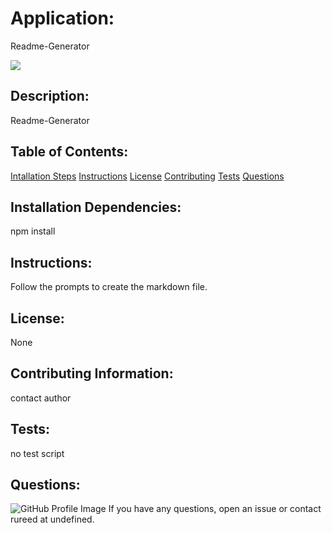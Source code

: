 
# Application:
Readme-Generator



<img src=https://img.shields.io/badge/MyFirst-Badge-blue />

## Description:
Readme-Generator

## Table of Contents:
  [Intallation Steps](#installSteps)
  [Instructions](#instructions)
  [License](#license)
  [Contributing](#contributing)
  [Tests](#tests)
  [Questions](#questions)

## Installation Dependencies:
npm install

## Instructions:
Follow the prompts to create the markdown file.

## License:
None

## Contributing Information:
contact author

## Tests:
no test script

## Questions:
![GitHub Profile Image](https://avatars3.githubusercontent.com/u/61715274?v=4)
If you have any questions, open an issue or contact rureed at undefined.

<!-- . -->
